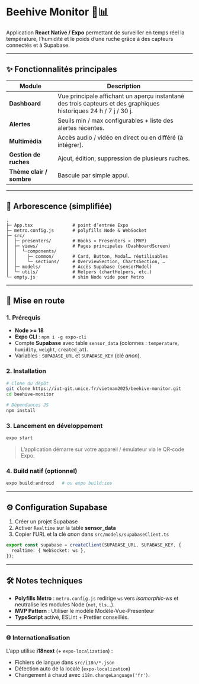 # Beehive Monitor 🐝📊

Application **React Native / Expo** permettant de surveiller en temps réel la température, l’humidité et le poids d’une ruche grâce à des capteurs connectés et à Supabase.

---

## ✨ Fonctionnalités principales

| Module                   | Description                                                                                                       |
| ------------------------ | ----------------------------------------------------------------------------------------------------------------- |
| **Dashboard**            | Vue principale affichant un aperçu instantané des trois capteurs et des graphiques historiques 24 h / 7 j / 30 j. |
| **Alertes**              | Seuils min / max configurables + liste des alertes récentes.                                                      |
| **Multimédia**           | Accès audio / vidéo en direct ou en différé (à intégrer).                                                         |
| **Gestion de ruches**    | Ajout, édition, suppression de plusieurs ruches.                                                                  |
| **Thème clair / sombre** | Bascule par simple appui.                                                                                         |

---

## 📁 Arborescence (simplifiée)

```
.
├─ App.tsx               # point d’entrée Expo
├─ metro.config.js       # polyfills Node & WebSocket
├─ src/
│  ├─ presenters/        # Hooks « Presenters » (MVP)
│  ├─ views/             # Pages principales (DashboardScreen)
│  │  └─components/
│  │    ├─ common/       # Card, Button, Modal… réutilisables
│  │    └─ sections/     # OverviewSection, ChartsSection, …
│  ├─ models/            # Accès Supabase (sensorModel)
│  └─ utils/             # Helpers (chartHelpers, etc.)
└─ empty.js              # shim Node vide pour Metro
```

---

## 🚀 Mise en route

### 1. Prérequis

* **Node >= 18**
* **Expo CLI** : `npm i -g expo-cli`
* Compte **Supabase** avec table `sensor_data` (colonnes : `temperature`, `humidity`, `weight`, `created_at`).
* Variables : `SUPABASE_URL` et `SUPABASE_KEY` (clé *anon*).

### 2. Installation

```bash
# Clone du dépôt
git clone https://iut-git.unice.fr/vietnam2025/beehive-monitor.git
cd beehive-monitor

# Dépendances JS
npm install
```

### 3. Lancement en développement

```bash
expo start
```

> L’application démarre sur votre appareil / émulateur via le QR‑code Expo.

### 4. Build natif (optionnel)

```bash
expo build:android   # ou expo build:ios
```

---

## ⚙️ Configuration Supabase

1. Créer un projet Supabase
2. Activer `Realtime` sur la table **sensor\_data**
3. Copier l’URL et la clé *anon* dans `src/models/supabaseClient.ts`

```ts
export const supabase = createClient(SUPABASE_URL, SUPABASE_KEY, {
  realtime: { WebSocket: ws },
});
```

---

## 🛠️ Notes techniques

* **Polyfills Metro** : `metro.config.js` redirige `ws` vers *isomorphic‑ws* et neutralise les modules Node (`net`, `tls`…).
* **MVP Pattern** : Utiliser le modèle Modèle-Vue-Presenteur
* **TypeScript** activé, ESLint + Prettier conseillés.

---

### 🌐 Internationalisation

L’app utilise **i18next** (+ `expo-localization`) :  
- Fichiers de langue dans `src/i18n/*.json`  
- Détection auto de la locale (`expo-localization`)  
- Changement à chaud avec `i18n.changeLanguage('fr')`.
